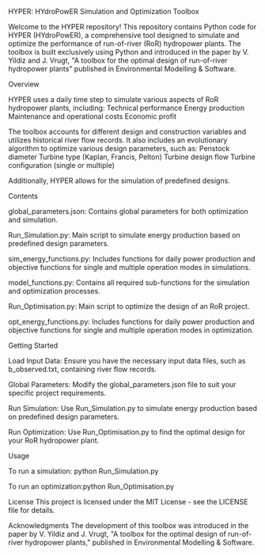 
HYPER: HYdroPowER Simulation and Optimization Toolbox

Welcome to the HYPER repository! This repository contains Python code for HYPER (HYdroPowER), a comprehensive tool designed to simulate and optimize the performance of run-of-river (RoR) hydropower plants. The toolbox is built exclusively using Python and introduced in the paper by V. Yildiz and J. Vrugt, "A toolbox for the optimal design of run-of-river hydropower plants" published in Environmental Modelling &amp; Software.

Overview 

HYPER uses a daily time step to simulate various aspects of RoR hydropower plants, including:
Technical performance
Energy production
Maintenance and operational costs
Economic profit

The toolbox accounts for different design and construction variables and utilizes historical river flow records. It also includes an evolutionary algorithm to optimize various design parameters, such as:
Penstock diameter
Turbine type (Kaplan, Francis, Pelton)
Turbine design flow
Turbine configuration (single or multiple)

Additionally, HYPER allows for the simulation of predefined designs.

Contents

global_parameters.json: Contains global parameters for both optimization and simulation.

Run_Simulation.py: Main script to simulate energy production based on predefined design parameters.

sim_energy_functions.py: Includes functions for daily power production and objective functions for single and multiple operation modes in simulations.

model_functions.py: Contains all required sub-functions for the simulation and optimization processes.

Run_Optimisation.py: Main script to optimize the design of an RoR project.

opt_energy_functions.py: Includes functions for daily power production and objective functions for single and multiple operation modes in optimization.

Getting Started

Load Input Data: Ensure you have the necessary input data files, such as b_observed.txt, containing river flow records.

Global Parameters: Modify the global_parameters.json file to suit your specific project requirements.

Run Simulation: Use Run_Simulation.py to simulate energy production based on predefined design parameters.

Run Optimization: Use Run_Optimisation.py to find the optimal design for your RoR hydropower plant.

Usage

To run a simulation: python Run_Simulation.py

To run an optimization:python Run_Optimisation.py


License
This project is licensed under the MIT License - see the LICENSE file for details.

Acknowledgments
The development of this toolbox was introduced in the paper by V. Yildiz and J. Vrugt, "A toolbox for the optimal design of run-of-river hydropower plants," published in Environmental Modelling &amp; Software.

